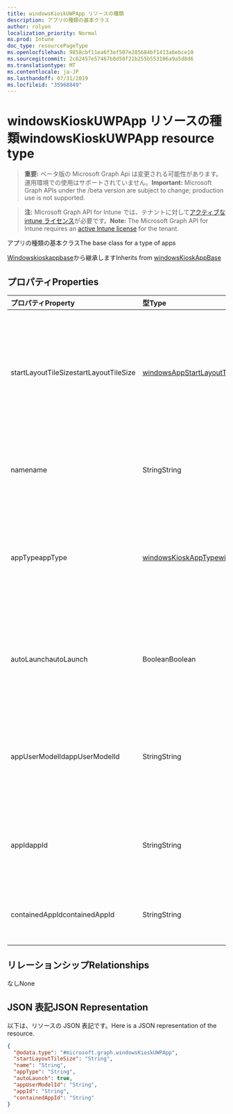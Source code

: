 ```yaml
---
title: windowsKioskUWPApp リソースの種類
description: アプリの種類の基本クラス
author: rolyon
localization_priority: Normal
ms.prod: Intune
doc_type: resourcePageType
ms.openlocfilehash: 9858cbf11ea6f3ef507e285684bf1413a6ebce10
ms.sourcegitcommit: 2c62457e57467b8d50f21b255b553106a9a5d8d6
ms.translationtype: MT
ms.contentlocale: ja-JP
ms.lasthandoff: 07/31/2019
ms.locfileid: "35968849"
---
```

# <a name="windowskioskuwpapp-resource-type"></a><span data-ttu-id="11f0d-103">windowsKioskUWPApp リソースの種類</span><span class="sxs-lookup"><span data-stu-id="11f0d-103">windowsKioskUWPApp resource type</span></span>

> <span data-ttu-id="11f0d-104">**重要:** ベータ版の Microsoft Graph Api は変更される可能性があります。運用環境での使用はサポートされていません。</span><span class="sxs-lookup"><span data-stu-id="11f0d-104">**Important:** Microsoft Graph APIs under the /beta version are subject to change; production use is not supported.</span></span>

> <span data-ttu-id="11f0d-105">**注:** Microsoft Graph API for Intune では、テナントに対して[アクティブな intune ライセンス](https://go.microsoft.com/fwlink/?linkid=839381)が必要です。</span><span class="sxs-lookup"><span data-stu-id="11f0d-105">**Note:** The Microsoft Graph API for Intune requires an [active Intune license](https://go.microsoft.com/fwlink/?linkid=839381) for the tenant.</span></span>

<span data-ttu-id="11f0d-106">アプリの種類の基本クラス</span><span class="sxs-lookup"><span data-stu-id="11f0d-106">The base class for a type of apps</span></span>


<span data-ttu-id="11f0d-107">[Windowskioskappbase](../resources/intune-deviceconfig-windowskioskappbase.md)から継承します</span><span class="sxs-lookup"><span data-stu-id="11f0d-107">Inherits from [windowsKioskAppBase](../resources/intune-deviceconfig-windowskioskappbase.md)</span></span>

## <a name="properties"></a><span data-ttu-id="11f0d-108">プロパティ</span><span class="sxs-lookup"><span data-stu-id="11f0d-108">Properties</span></span>
|<span data-ttu-id="11f0d-109">プロパティ</span><span class="sxs-lookup"><span data-stu-id="11f0d-109">Property</span></span>|<span data-ttu-id="11f0d-110">型</span><span class="sxs-lookup"><span data-stu-id="11f0d-110">Type</span></span>|<span data-ttu-id="11f0d-111">説明</span><span class="sxs-lookup"><span data-stu-id="11f0d-111">Description</span></span>|
|:---|:---|:---|
|<span data-ttu-id="11f0d-112">startLayoutTileSize</span><span class="sxs-lookup"><span data-stu-id="11f0d-112">startLayoutTileSize</span></span>|[<span data-ttu-id="11f0d-113">windowsAppStartLayoutTileSize</span><span class="sxs-lookup"><span data-stu-id="11f0d-113">windowsAppStartLayoutTileSize</span></span>](../resources/intune-deviceconfig-windowsappstartlayouttilesize.md)|<span data-ttu-id="11f0d-114">[Windowskioskappbase](../resources/intune-deviceconfig-windowskioskappbase.md)から継承された開始レイアウトのアプリタイルサイズ。</span><span class="sxs-lookup"><span data-stu-id="11f0d-114">The app tile size for the start layout Inherited from [windowsKioskAppBase](../resources/intune-deviceconfig-windowskioskappbase.md).</span></span> <span data-ttu-id="11f0d-115">可能な値は、`hidden`、`small`、`medium`、`wide`、`large` です。</span><span class="sxs-lookup"><span data-stu-id="11f0d-115">Possible values are: `hidden`, `small`, `medium`, `wide`, `large`.</span></span>|
|<span data-ttu-id="11f0d-116">name</span><span class="sxs-lookup"><span data-stu-id="11f0d-116">name</span></span>|<span data-ttu-id="11f0d-117">String</span><span class="sxs-lookup"><span data-stu-id="11f0d-117">String</span></span>|<span data-ttu-id="11f0d-118">[Windowskioskappbase](../resources/intune-deviceconfig-windowskioskappbase.md)から継承されたアプリのフレンドリ名を表します。</span><span class="sxs-lookup"><span data-stu-id="11f0d-118">Represents the friendly name of an app Inherited from [windowsKioskAppBase](../resources/intune-deviceconfig-windowskioskappbase.md)</span></span>|
|<span data-ttu-id="11f0d-119">appType</span><span class="sxs-lookup"><span data-stu-id="11f0d-119">appType</span></span>|[<span data-ttu-id="11f0d-120">windowsKioskAppType</span><span class="sxs-lookup"><span data-stu-id="11f0d-120">windowsKioskAppType</span></span>](../resources/intune-deviceconfig-windowskioskapptype.md)|<span data-ttu-id="11f0d-121">[Windowskioskappbase](../resources/intune-deviceconfig-windowskioskappbase.md)から継承されるアプリの種類。</span><span class="sxs-lookup"><span data-stu-id="11f0d-121">The app type Inherited from [windowsKioskAppBase](../resources/intune-deviceconfig-windowskioskappbase.md).</span></span> <span data-ttu-id="11f0d-122">使用可能な値は、`unknown`、`store`、`desktop`、`aumId` です。</span><span class="sxs-lookup"><span data-stu-id="11f0d-122">Possible values are: `unknown`, `store`, `desktop`, `aumId`.</span></span>|
|<span data-ttu-id="11f0d-123">autoLaunch</span><span class="sxs-lookup"><span data-stu-id="11f0d-123">autoLaunch</span></span>|<span data-ttu-id="11f0d-124">Boolean</span><span class="sxs-lookup"><span data-stu-id="11f0d-124">Boolean</span></span>|<span data-ttu-id="11f0d-125">[Windowskioskappbase](../resources/intune-deviceconfig-windowskioskappbase.md)から継承されたマルチアプリキオスクモードでアプリを自動起動することを許可します。</span><span class="sxs-lookup"><span data-stu-id="11f0d-125">Allow the app to be auto-launched in multi-app kiosk mode Inherited from [windowsKioskAppBase](../resources/intune-deviceconfig-windowskioskappbase.md)</span></span>|
|<span data-ttu-id="11f0d-126">appUserModelId</span><span class="sxs-lookup"><span data-stu-id="11f0d-126">appUserModelId</span></span>|<span data-ttu-id="11f0d-127">String</span><span class="sxs-lookup"><span data-stu-id="11f0d-127">String</span></span>|<span data-ttu-id="11f0d-128">これは、キオスクモードでの使用が可能になる唯一のアプリケーションユーザーモデル ID (AUMID) です。</span><span class="sxs-lookup"><span data-stu-id="11f0d-128">This is the only Application User Model ID (AUMID) that will be available to launch use while in Kiosk Mode</span></span>|
|<span data-ttu-id="11f0d-129">appId</span><span class="sxs-lookup"><span data-stu-id="11f0d-129">appId</span></span>|<span data-ttu-id="11f0d-130">String</span><span class="sxs-lookup"><span data-stu-id="11f0d-130">String</span></span>|<span data-ttu-id="11f0d-131">これは、キオスクの構成と同じ割り当てに移行する Intune アプリを参照します。</span><span class="sxs-lookup"><span data-stu-id="11f0d-131">This references an Intune App that will be target to the same assignments as Kiosk configuration</span></span>|
|<span data-ttu-id="11f0d-132">containedAppId</span><span class="sxs-lookup"><span data-stu-id="11f0d-132">containedAppId</span></span>|<span data-ttu-id="11f0d-133">String</span><span class="sxs-lookup"><span data-stu-id="11f0d-133">String</span></span>|<span data-ttu-id="11f0d-134">これは、Intune アプリからの含まれているアプリを参照します。</span><span class="sxs-lookup"><span data-stu-id="11f0d-134">This references an contained App from an Intune App</span></span>|

## <a name="relationships"></a><span data-ttu-id="11f0d-135">リレーションシップ</span><span class="sxs-lookup"><span data-stu-id="11f0d-135">Relationships</span></span>
<span data-ttu-id="11f0d-136">なし</span><span class="sxs-lookup"><span data-stu-id="11f0d-136">None</span></span>

## <a name="json-representation"></a><span data-ttu-id="11f0d-137">JSON 表記</span><span class="sxs-lookup"><span data-stu-id="11f0d-137">JSON Representation</span></span>
<span data-ttu-id="11f0d-138">以下は、リソースの JSON 表記です。</span><span class="sxs-lookup"><span data-stu-id="11f0d-138">Here is a JSON representation of the resource.</span></span>
<!-- {
  "blockType": "resource",
  "@odata.type": "microsoft.graph.windowsKioskUWPApp"
}
-->
``` json
{
  "@odata.type": "#microsoft.graph.windowsKioskUWPApp",
  "startLayoutTileSize": "String",
  "name": "String",
  "appType": "String",
  "autoLaunch": true,
  "appUserModelId": "String",
  "appId": "String",
  "containedAppId": "String"
}
```





